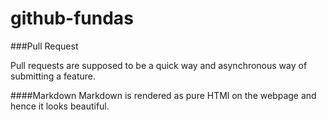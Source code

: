 # github-fundas

###Pull Request

Pull requests are supposed to be a quick way and asynchronous way of submitting a feature.

####Markdown
Markdown is rendered as pure HTMl on the webpage and hence it looks beautiful.

